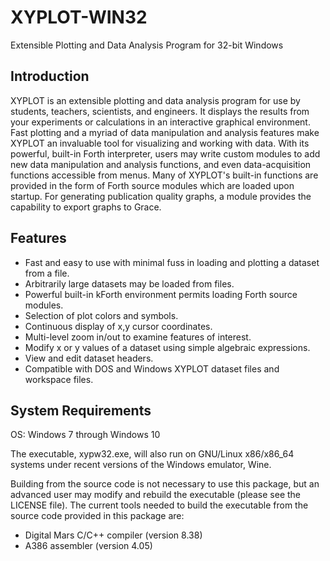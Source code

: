 # XYPLOT-WIN32
Extensible Plotting and Data Analysis Program for 32-bit Windows

## Introduction
XYPLOT is an extensible plotting and data analysis program for use by students, teachers, scientists, and engineers. It displays the results from your experiments or calculations in an interactive graphical environment. Fast plotting and a myriad of data manipulation and analysis features make XYPLOT an invaluable tool for visualizing and working with data. With its powerful, built-in Forth interpreter, users may write custom modules to add new data manipulation and analysis functions, and even data-acquisition functions accessible from menus. Many of XYPLOT's built-in functions are provided in the form of Forth source modules which are loaded upon startup. For generating publication quality graphs, a module provides the capability to export graphs to Grace.

## Features

* Fast and easy to use with minimal fuss in loading and plotting a dataset from a file.
* Arbitrarily large datasets may be loaded from files.
* Powerful built-in kForth environment permits loading Forth source modules.
* Selection of plot colors and symbols.
* Continuous display of x,y cursor coordinates.
* Multi-level zoom in/out to examine features of interest.
* Modify x or y values of a dataset using simple algebraic expressions.
* View and edit dataset headers.
* Compatible with DOS and Windows XYPLOT dataset files and workspace files.

## System Requirements

OS: Windows 7 through Windows 10

The executable, xypw32.exe, will also run on GNU/Linux x86/x86_64 systems under recent versions of the Windows emulator, Wine.

Building from the source code is not necessary to use this package, but an advanced user may modify and rebuild the executable (please see the LICENSE file). The current tools needed to build the executable from the source code provided in this package are:

* Digital Mars C/C++ compiler (version 8.38)
* A386 assembler (version 4.05)


